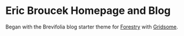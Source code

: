 # Eric Broucek Homepage and Blog

Began with the Brevifolia blog starter theme for [Forestry](https://forestry.io/) with [Gridsome](https://gridsome.org).
